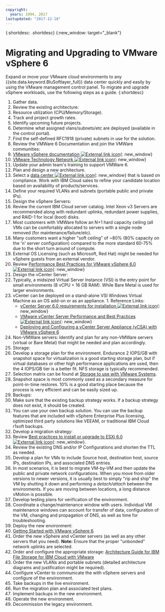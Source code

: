 ```yaml
---
copyright:
  years: 1994, 2017
lastupdated: "2017-12-18"
---
```


{:shortdesc: .shortdesc}
{:new_window: target="_blank"}

#  Migrating and Upgrading to VMware vSphere 6

Expand or move your VMware cloud environments to any {{site.data.keyword.BluSoftlayer_full}} data center quickly and easily by using the VMware management control panel. To migrate and upgrade vSphere workloads, use the following steps as a guide.
{:shortdesc}

1. Gather data.
2. Review the existing architecture:
  1. Resource utilization (CPU/Memory/Storage).
  2. Track and project growth rates.
  3. Identify upcoming future projects.
  4. Determine what assigned vlans/subnets/etc are deployed (available in the control portal).
  5. Find the self-defined RFC1918 (private) subnets in use for the solution.
3. Review the VMWare 6 Documentation and join the VMWare communities:
  1. [VMware vSphere documentation ![External link icon](../../icons/launch-glyph.svg "External link icon")](https://docs.vmware.com/nl/VMware-vSphere/index.html){: new_window}
  2. [VMware Technology Network  ![External link icon](../../icons/launch-glyph.svg "External link icon")](https://communities.vmware.com/welcome){: new_window}
4. Update your admin team's training to support VMWare 6.
5. Plan and design a new architecture.
6. Select a [data center ![External link icon](../../icons/launch-glyph.svg "External link icon")](https://www.ibm.com/cloud-computing/bluemix/data-centers){: new_window} that is based on compliance. Work with IBM Cloud sales to refine your candidate location based on availability of products/services.
7. Define your required VLANs and subnets (portable public and private IPs).
8. Design the vSphere Servers:
  1. Review the current IBM Cloud server catalog. Intel Xeon v3 Servers are recommended along with redundant uplinks, redundant power supplies, and RAID-1 for local (boot) disks.
  2. Most customers with VMWare follow an N+1 hard capacity ceiling (all VMs can be comfortably allocated to servers with a single node removed (for maintenance/failure/etc).
  3. Many customers want a higher "soft ceiling" of ~80% (80% capacity on the 'n' server configuration) compared to the more standard 60-75% due to the short turn around of compute.
  4. External OS Licensing (such as Microsoft, Red Hat) might be needed for vSphere guests from an external vendor.
  5. Review [Performance Best Practices for VMware vSphere 6.0 ![External link icon](../../icons/launch-glyph.svg "External link icon")](https://www.vmware.com/files/pdf/techpaper/VMware-PerfBest-Practices-vSphere6-0.pdf){: new_window}
9. Design the vCenter Server:
  1. Typically, a midsized Virtual Server Instance (VSI) is the entry point for small environments (8 vCPU + 16 GB RAM). While Bare Metal is used for larger environments.
  2. vCenter can be deployed on a stand-alone VSI Windows Virtual Machine as an OS add-on or as an appliance.
    1. Reference Links:
        * [vCenter Server 6.0 requirements for installation ![External link icon](../../icons/launch-glyph.svg "External link icon")](https://kb.vmware.com/s/article/2107948){: new_window}
        * [VMware vCenter Server Performance and Best Practices ![External link icon](../../icons/launch-glyph.svg "External link icon")](http://www.vmware.com/files/pdf/techpaper/vmware-vCenter6-perf.pdf){: new_window}
        * [Deploying and Configuring a vCenter Server Appliance (vCSA) with VMware vSphere 6](vmware-vsphere-6-deploy-and-configure-vcenter-server-appliance-vcsa.html)
10. Non-VMWare servers: Identify and plan for any non-VMWare servers (virtual or Bare Metal) that might be needed and plan accordingly.
11. Storage:
  1. Develop a storage plan for the environment. Endurance 2 IOPS/GB with snapshot space for virtualization is a good starting storage plan, but if virtual databases or other high performance applications are used, then the 4 IOPS/GB tier is a better fit.  NFS storage is typically recommended.  
  2. Selection matrix can be found at [Storage to use with VMware Systems](select-storage-option-use-vmware.html).
  3. Snapshot space is most commonly used as a secondary measure for point-in-time restores. 10% is a good starting place because the process is very efficient and can be easily sized up.
12. Backups:
  1. Make sure that the existing backup strategy works. If a backup strategy does not exist, it should be created.
  2. You can use your own backup solution. You can use the backup features that are included with vSphere Enterprise Plus licensing, optimized third party solutions like VEEAM, or traditional IBM Cloud r1soft backups.
13. Develop a migration strategy:
  1. Review [Best practices to install or upgrade to ESXi 6.0 ![External link icon](../../icons/launch-glyph.svg "External link icon")](https://kb.vmware.com/s/article/2109712){: new_window}.
  2. Review the existing DNS and/or IP Configurations and shorten the TTL as needed.
  3. Develop a plan for VMs to include Source host, destination host, source IPs, destination IPs, and associated DNS entries.
  4. In most scenarios, it is best to migrate VM-by-VM and then update the public and private network configurations. When you move from older versions to newer versions, it is usually best to simply "rip and ship" the VM by shutting it down and performing a _detach/attach_ between the environments. If you are moving between locations, a long distance vMotion is possible.
  5. Develop testing plans for verification of the environment.
  6. Coordinate a change/maintenance window with users. Individual VM maintenance windows can account for transfer of data, configuration of the VM, changing and propagation of DNS, as well as time for troubleshooting.
14. Deploy the new environment:
  1. [Getting Started with VMware vSphere 6](vmware-vsphere-6-getting-started.html).
  2. Order the new vSphere and vCenter servers (as well as any other servers that you need).
      **Note:** Ensure that the proper "unbonded" network uplinks are selected.
  3. Order and configure the appropriate storage: [Architecture Guide for IBM File Storage for IBM Cloud with VMware](/docs/infrastructure/FileStorage/architecture-guide-file-storage-vmware.html)
  4. Order the new VLANs and portable subnets (detailed architecture diagrams and justification might be required).
  5. Configure vCenter to communicate the with vSphere servers and configure of the environment.
  6. Take backups in the live environment.
  7. Run the migration plan and associated test plans.
  8. Implement backups in the new environment.
  9. Operate the new environment.
  10. Decommission the legacy environment.
